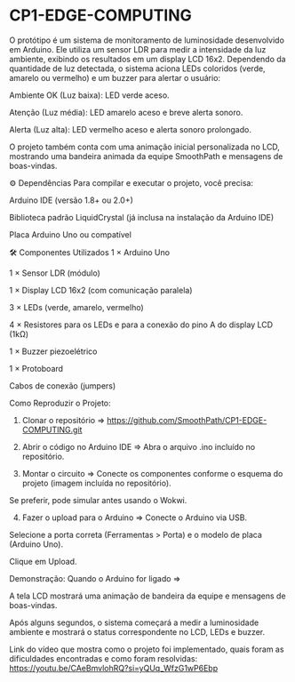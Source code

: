 # CP1-EDGE-COMPUTING

O protótipo é um sistema de monitoramento de luminosidade desenvolvido em Arduino.
Ele utiliza um sensor LDR para medir a intensidade da luz ambiente, exibindo os resultados em um display LCD 16x2. Dependendo da quantidade de luz detectada, o sistema aciona LEDs coloridos (verde, amarelo ou vermelho) e um buzzer para alertar o usuário:

Ambiente OK (Luz baixa): LED verde aceso.

Atenção (Luz média): LED amarelo aceso e breve alerta sonoro.

Alerta (Luz alta): LED vermelho aceso e alerta sonoro prolongado.

O projeto também conta com uma animação inicial personalizada no LCD, mostrando uma bandeira animada da equipe SmoothPath e mensagens de boas-vindas.

⚙️ Dependências
Para compilar e executar o projeto, você precisa:

Arduino IDE (versão 1.8+ ou 2.0+)

Biblioteca padrão LiquidCrystal (já inclusa na instalação da Arduino IDE)

Placa Arduino Uno ou compatível

🛠️ Componentes Utilizados
1 × Arduino Uno

1 × Sensor LDR (módulo)

1 × Display LCD 16x2 (com comunicação paralela)

3 × LEDs (verde, amarelo, vermelho)

4 × Resistores para os LEDs e para a conexão do pino A do display LCD (1kΩ)

1 × Buzzer piezoelétrico

1 × Protoboard

Cabos de conexão (jumpers)

Como Reproduzir o Projeto:
1. Clonar o repositório => https://github.com/SmoothPath/CP1-EDGE-COMPUTING.git
   
2. Abrir o código no Arduino IDE =>
Abra o arquivo .ino incluído no repositório.

3. Montar o circuito =>
Conecte os componentes conforme o esquema do projeto (imagem incluída no repositório).

Se preferir, pode simular antes usando o Wokwi.

4. Fazer o upload para o Arduino =>
Conecte o Arduino via USB.

Selecione a porta correta (Ferramentas > Porta) e o modelo de placa (Arduino Uno).

Clique em Upload.

Demonstração:
Quando o Arduino for ligado =>

A tela LCD mostrará uma animação de bandeira da equipe e mensagens de boas-vindas.

Após alguns segundos, o sistema começará a medir a luminosidade ambiente e mostrará o status correspondente no LCD, LEDs e buzzer.

Link do vídeo que mostra como o projeto foi implementado, quais foram as dificuldades encontradas e como foram resolvidas: https://youtu.be/CAeBmvlohRQ?si=yQUq_WfzG1wP6Ebp
